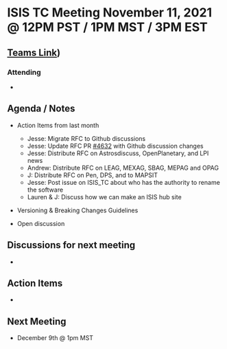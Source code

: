 # ISIS TC Meeting November 11, 2021 @ 12PM PST / 1PM MST / 3PM EST

## [Teams Link](https://teams.microsoft.com/dl/launcher/launcher.html?url=%2f_%23%2fl%2fmeetup-join%2f19%3ameeting_YWRkZjdiMGUtZWJlOC00OWMzLThlMTItZTk0Y2MyM2E1MWE0%40thread.v2%2f0%3fcontext%3d%257b%2522Tid%2522%253a%25220693b5ba-4b18-4d7b-9341-f32f400a5494%2522%252c%2522Oid%2522%253a%2522c27c6e98-e45a-45ff-aea5-7f10d6fe67c1%2522%257d%26anon%3dtrue&type=meetup-join&deeplinkId=e54b3969-3c7f-4efb-9cad-ee99cf639f86&directDl=true&msLaunch=true&enableMobilePage=true&suppressPrompt=true))

### Attending

-

## Agenda / Notes

- Action Items from last month
  - Jesse: Migrate RFC to Github discussions
  - Jesse: Update RFC PR [#4632](https://github.com/USGS-Astrogeology/ISIS3/pull/4632) with Github discussion changes
  - Jesse: Distribute RFC on Astrosdiscuss, OpenPlanetary, and LPI news
  - Andrew: Distribute RFC on LEAG, MEXAG, SBAG, MEPAG and OPAG
  - J: Distribute RFC on Pen, DPS, and to MAPSIT
  - Jesse: Post issue on ISIS_TC about who has the authority to rename the software
  - Lauren & J: Discuss how we can make an ISIS hub site

- Versioning & Breaking Changes Guidelines

- Open discussion


## Discussions for next meeting

-

## Action Items

-

## Next Meeting

- December 9th @ 1pm MST

